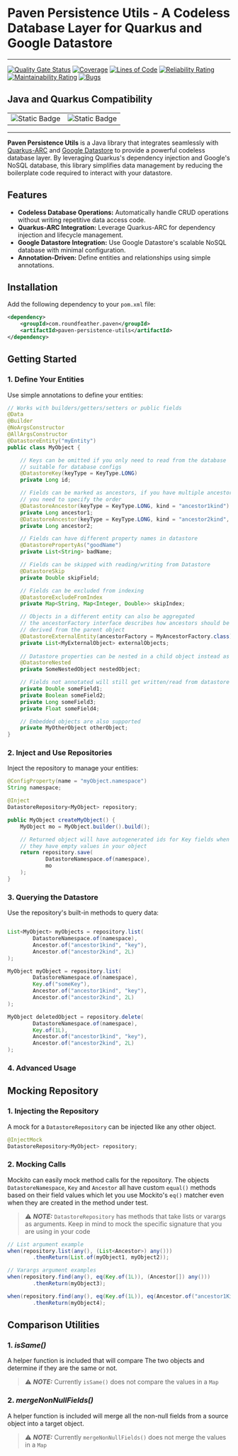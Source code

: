 # Paven Persistence Utils - A Codeless Database Layer for Quarkus and Google Datastore

---

[![Quality Gate Status](https://sonar.v3.paven.io/api/project_badges/measure?project=Round-Feather_paven-persistence-utils_AZFQ_wKnmpqdTNJ_C8m9&metric=alert_status&token=sqb_094d914fde6a0fa1158ba9b4206e227d0d4d199c)](https://sonar.v3.paven.io/dashboard?id=Round-Feather_paven-persistence-utils_AZFQ_wKnmpqdTNJ_C8m9)
[![Coverage](https://sonar.v3.paven.io/api/project_badges/measure?project=Round-Feather_paven-persistence-utils_AZFQ_wKnmpqdTNJ_C8m9&metric=coverage&token=sqb_094d914fde6a0fa1158ba9b4206e227d0d4d199c)](https://sonar.v3.paven.io/dashboard?id=Round-Feather_paven-persistence-utils_AZFQ_wKnmpqdTNJ_C8m9)
[![Lines of Code](https://sonar.v3.paven.io/api/project_badges/measure?project=Round-Feather_paven-persistence-utils_AZFQ_wKnmpqdTNJ_C8m9&metric=ncloc&token=sqb_094d914fde6a0fa1158ba9b4206e227d0d4d199c)](https://sonar.v3.paven.io/dashboard?id=Round-Feather_paven-persistence-utils_AZFQ_wKnmpqdTNJ_C8m9)
[![Reliability Rating](https://sonar.v3.paven.io/api/project_badges/measure?project=Round-Feather_paven-persistence-utils_AZFQ_wKnmpqdTNJ_C8m9&metric=reliability_rating&token=sqb_094d914fde6a0fa1158ba9b4206e227d0d4d199c)](https://sonar.v3.paven.io/dashboard?id=Round-Feather_paven-persistence-utils_AZFQ_wKnmpqdTNJ_C8m9)
[![Maintainability Rating](https://sonar.v3.paven.io/api/project_badges/measure?project=Round-Feather_paven-persistence-utils_AZFQ_wKnmpqdTNJ_C8m9&metric=sqale_rating&token=sqb_094d914fde6a0fa1158ba9b4206e227d0d4d199c)](https://sonar.v3.paven.io/dashboard?id=Round-Feather_paven-persistence-utils_AZFQ_wKnmpqdTNJ_C8m9)
[![Bugs](https://sonar.v3.paven.io/api/project_badges/measure?project=Round-Feather_paven-persistence-utils_AZFQ_wKnmpqdTNJ_C8m9&metric=bugs&token=sqb_094d914fde6a0fa1158ba9b4206e227d0d4d199c)](https://sonar.v3.paven.io/dashboard?id=Round-Feather_paven-persistence-utils_AZFQ_wKnmpqdTNJ_C8m9)

## Java and Quarkus Compatibility

<!-- markdownlint-disable -->
<table class="no-border">
    <tr>
        <td><img alt="Static Badge" src="https://img.shields.io/badge/JDK_Version-17-green?style=for-the-badge&logo=openjdk&logoColor=white"></td>
        <td><img alt="Static Badge" src="https://img.shields.io/badge/Quarkus_Version-3.7.3-green?style=for-the-badge&logo=quarkus&logoColor=white"></td>
    </tr>
</table>

---

**Paven Persistence Utils** is a Java library that integrates seamlessly with [Quarkus-ARC](https://quarkus.io/guides/cdi-reference) and [Google Datastore](https://cloud.google.com/datastore) to provide a powerful codeless database layer. By leveraging Quarkus's dependency injection and Google's NoSQL database, this library simplifies data management by reducing the boilerplate code required to interact with your datastore.

## Features

- **Codeless Database Operations:** Automatically handle CRUD operations without writing repetitive data access code.
- **Quarkus-ARC Integration:** Leverage Quarkus-ARC for dependency injection and lifecycle management.
- **Google Datastore Integration:** Use Google Datastore's scalable NoSQL database with minimal configuration.
- **Annotation-Driven:** Define entities and relationships using simple annotations.

## Installation

Add the following dependency to your `pom.xml` file:

```xml
<dependency>
    <groupId>com.roundfeather.paven</groupId>
    <artifactId>paven-persistence-utils</artifactId>
</dependency>
```

## Getting Started

### 1. Define Your Entities

Use simple annotations to define your entities:

```java
// Works with builders/getters/setters or public fields
@Data
@Builder
@NoArgsConstructor
@AllArgsConstructor
@DatastoreEntity("myEntity")
public class MyObject {

    // Keys can be omitted if you only need to read from the database
    // suitable for database configs
    @DatastoreKey(keyType = KeyType.LONG)
    private Long id;

    // Fields can be marked as ancestors, if you have multiple ancestors
    // you need to specify the order
    @DatastoreAncestor(keyType = KeyType.LONG, kind = "ancestor1kind")
    private Long ancestor1;
    @DatastoreAncestor(keyType = KeyType.LONG, kind = "ancestor2kind", order = 2)
    private Long ancestor2;

    // Fields can have different property names in datastore
    @DatastorePropertyAs("goodName")
    private List<String> badName;

    // Fields can be skipped with reading/writing from Datastore
    @DatastoreSkip
    private Double skipField;

    // Fields can be excluded from indexing
    @DatastoreExcludeFromIndex
    private Map<String, Map<Integer, Double>> skipIndex;

    // Objects in a different entity can also be aggregated
    // the ancestorFactory interface describes how ancestors should be
    // derived from the parent object
    @DatastoreExternalEntity(ancestorFactory = MyAncestorFactory.class)
    private List<MyExternalObject> externalObjects;
    
    // Datastore properties can be nested in a child object instead as well
    @DatastoreNested
    private SomeNestedObject nestedObject;

    // Fields not annotated will still get written/read from datastore
    private Double someField1;
    private Boolean someField2;
    private Long someField3;
    private Float someField4;

    // Embedded objects are also supported
    private MyOtherObject otherObject;
}
```

### 2. Inject and Use Repositories

Inject the repository to manage your entities:

```java
@ConfigProperty(name = "myObject.namespace")
String namespace;

@Inject
DatastoreRepository<MyObject> repository;

public MyObject createMyObject() {
    MyObject mo = MyObject.builder().build();

    // Returned object will have autogenerated ids for Key fields when
    // they have empty values in your object
    return repository.save(
            DatastoreNamespace.of(namespace),
            mo
    );
}
```

### 3. Querying the Datastore

Use the repository's built-in methods to query data:

```java

List<MyObject> myObjects = repository.list(
        DatastoreNamespace.of(namespace),
        Ancestor.of("ancestor1kind", "key"),
        Ancestor.of("ancestor2kind", 2L)
);

MyObject myObject = repository.list(
        DatastoreNamespace.of(namespace),
        Key.of("someKey"),
        Ancestor.of("ancestor1kind", "key"),
        Ancestor.of("ancestor2kind", 2L)
);

MyObject deletedObject = repository.delete(
        DatastoreNamespace.of(namespace),
        Key.of(1L),
        Ancestor.of("ancestor1kind", "key"),
        Ancestor.of("ancestor2kind", 2L)
);
```

### 4. Advanced Usage

## Mocking Repository

### 1. Injecting the Repository

A mock for a `DatastoreRepository` can be injected like any other object.

```java
@InjectMock
DatastoreRepository<MyObject> repository;
```

### 2. Mocking Calls

Mockito can easily mock method calls for the repository. The objects `DatastoreNamespace`, `Key` and `Ancestor` all have
custom `equal()` methods based on their field values which let you use Mockito's `eq()` matcher even when they are created
in the method under test.

> ⚠️ **_NOTE:_**
> `DatastoreRepository` has methods that take lists or varargs as arguments. Keep in mind to mock the specific signature
> that you are using in your code

```java
// List argument example
when(repository.list(any(), (List<Ancestor>) any()))
        .thenReturn(List.of(myObject1, myObject2));

// Varargs argument examples
when(repository.find(any(), eq(Key.of(1L)), (Ancestor[]) any()))
        .thenReturn(myObject3);

when(repository.find(any(), eq(Key.of(1L)), eq(Ancestor.of("ancestor1Kind", 1L))))
        .thenReturn(myObject4);
```

## Comparison Utilities

### 1. *isSame()*

A helper function is included that will compare The two objects and determine if they are the same or not.

> ⚠️ **_NOTE:_**
> Currently `isSame()` does not compare the values in a `Map`

### 2. *mergeNonNullFields()*

A helper function is included will merge all the non-null fields from a source object into a target object.

> ⚠️ **_NOTE:_**
> Currently `mergeNonNullFields()` does not merge the values in a `Map`
